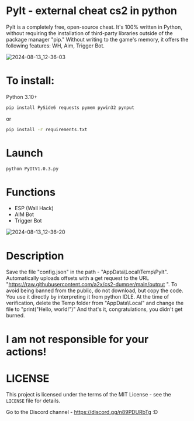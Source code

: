 # PyIt - external cheat cs2 in python

PyIt is a completely free, open-source cheat. It's 100% written in Python, without requiring the installation of third-party libraries outside of the package manager "pip." Without writing to the game's memory, it offers the following features: WH, Aim, Trigger Bot.

![2024-08-13_12-36-03](https://github.com/user-attachments/assets/580fa55b-0c7d-45bb-ba36-c0ae01d0b9b9)

# To install:

Python 3.10+
```sh
pip install PySide6 requests pymem pywin32 pynput
```
or
```sh
pip install -r requirements.txt
```

# Launch
```sh
python PyItV1.0.3.py
```

# Functions
- ESP (Wall Hack)
- AIM Bot
- Trigger Bot

![2024-08-13_12-36-20](https://github.com/user-attachments/assets/af671764-5a8e-4131-973c-4d8d06ba26c7)

# Description
Save the file "config.json" in the path - "AppData\Local\Temp\PyIt". Automatically uploads offsets with a get request to the URL "https://raw.githubusercontent.com/a2x/cs2-dumper/main/output ". To avoid being banned from the public, do not download, but copy the code. You use it directly by interpreting it from python IDLE. At the time of verification, delete the Temp folder from "AppData\Local" and change the file to "print("Hello, world!")" And that's it, congratulations, you didn't get burned.

# I am not responsible for your actions!

# LICENSE
This project is licensed under the terms of the MIT License - see the `LICENSE` file for details.

Go to the Discord channel - https://discord.gg/n89PDURbTg
:D
